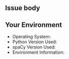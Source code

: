 <!--- Provide Summary of Issue in Title -->
## Issue body
<!--- 
Please describe your issue. Is this a bug or feature request?
If a bug, include all the steps that led to the issue.
Has your issue been discussed on stackoverflow? http://stackoverflow.com/questions/tagged/spacy 
-->


## Your Environment
<!-- Include details of your environment -->
* Operating System:
* Python Version Used:
* spaCy Version Used:
* Environment Information: 